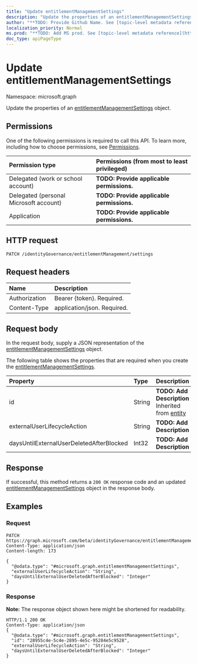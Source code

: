 ```yaml
---
title: "Update entitlementManagementSettings"
description: "Update the properties of an entitlementManagementSettings object."
author: "**TODO: Provide Github Name. See [topic-level metadata reference](https://msgo.azurewebsites.net/add/document/guidelines/metadata.html#topic-level-metadata)**"
localization_priority: Normal
ms.prod: "**TODO: Add MS prod. See [topic-level metadata reference](https://msgo.azurewebsites.net/add/document/guidelines/metadata.html#topic-level-metadata)**"
doc_type: apiPageType
---
```


# Update entitlementManagementSettings
Namespace: microsoft.graph

Update the properties of an [entitlementManagementSettings](../resources/entitlementmanagementsettings.md) object.

## Permissions
One of the following permissions is required to call this API. To learn more, including how to choose permissions, see [Permissions](/concepts/permissions-reference.md).

|Permission type|Permissions (from most to least privileged)|
|:---|:---|
|Delegated (work or school account)|**TODO: Provide applicable permissions.**|
|Delegated (personal Microsoft account)|**TODO: Provide applicable permissions.**|
|Application|**TODO: Provide applicable permissions.**|

## HTTP request

<!-- {
  "blockType": "ignored"
}
-->
``` http
PATCH /identityGovernance/entitlementManagement/settings
```

## Request headers
|Name|Description|
|:---|:---|
|Authorization|Bearer {token}. Required.|
|Content-Type|application/json. Required.|

## Request body
In the request body, supply a JSON representation of the [entitlementManagementSettings](../resources/entitlementmanagementsettings.md) object.

The following table shows the properties that are required when you create the [entitlementManagementSettings](../resources/entitlementmanagementsettings.md).

|Property|Type|Description|
|:---|:---|:---|
|id|String|**TODO: Add Description** Inherited from [entity](../resources/entity.md)|
|externalUserLifecycleAction|String|**TODO: Add Description**|
|daysUntilExternalUserDeletedAfterBlocked|Int32|**TODO: Add Description**|



## Response

If successful, this method returns a `200 OK` response code and an updated [entitlementManagementSettings](../resources/entitlementmanagementsettings.md) object in the response body.

## Examples

### Request
<!-- {
  "blockType": "request",
  "name": "update_entitlementmanagementsettings"
}
-->
``` http
PATCH https://graph.microsoft.com/beta/identityGovernance/entitlementManagement/settings
Content-Type: application/json
Content-length: 173

{
  "@odata.type": "#microsoft.graph.entitlementManagementSettings",
  "externalUserLifecycleAction": "String",
  "daysUntilExternalUserDeletedAfterBlocked": "Integer"
}
```


### Response
**Note:** The response object shown here might be shortened for readability.
<!-- {
  "blockType": "response",
  "truncated": true
}
-->
``` http
HTTP/1.1 200 OK
Content-Type: application/json
{
  "@odata.type": "#microsoft.graph.entitlementManagementSettings",
  "id": "28955c4e-5c4e-2895-4e5c-95284e5c9528",
  "externalUserLifecycleAction": "String",
  "daysUntilExternalUserDeletedAfterBlocked": "Integer"
}
```

